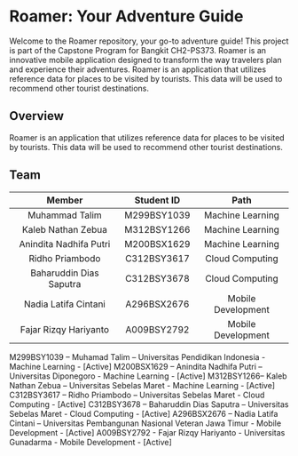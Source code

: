 # Roamer: Your Adventure Guide

Welcome to the Roamer repository, your go-to adventure guide! This project is part of the Capstone Program for Bangkit CH2-PS373. Roamer is an innovative mobile application designed to transform the way travelers plan and experience their adventures. Roamer is an application that utilizes reference data for places to be visited by tourists. This data will be used to recommend other tourist destinations.

## Overview

Roamer is an application that utilizes reference data for places to be visited by tourists. This data will be used to recommend other tourist destinations.

## Team
|            Member           |  Student ID |        Path         |
| :-------------------------: | :---------: | :----------------:  |
|        Muhammad Talim       | M299BSY1039 |  Machine Learning   |
|      Kaleb Nathan Zebua     | M312BSY1266 |  Machine Learning   |
|    Anindita Nadhifa Putri   | M200BSX1629 |  Machine Learning   |
|       Ridho Priambodo       | C312BSY3617 |   Cloud Computing   |
|   Baharuddin Dias Saputra   | C312BSY3678 |   Cloud Computing   |
|     Nadia Latifa Cintani    | A296BSX2676 |  Mobile Development |
|    Fajar Rizqy Hariyanto    | A009BSY2792 |  Mobile Development |

M299BSY1039 – Muhamad Talim – Universitas Pendidikan Indonesia - Machine Learning - [Active]
M200BSX1629 – Anindita Nadhifa Putri – Universitas Diponegoro - Machine Learning - [Active]
M312BSY1266– Kaleb Nathan Zebua – Universitas Sebelas Maret - Machine Learning - [Active]
C312BSY3617 – Ridho Priambodo – Universitas Sebelas Maret - Cloud Computing - [Active]
C312BSY3678 – Baharuddin Dias Saputra – Universitas Sebelas Maret - Cloud Computing - [Active]
A296BSX2676 – Nadia Latifa Cintani – Universitas Pembangunan Nasional Veteran Jawa Timur - Mobile Development - [Active]
A009BSY2792 - Fajar Rizqy Hariyanto - Universitas Gunadarma - Mobile Development - [Active]

